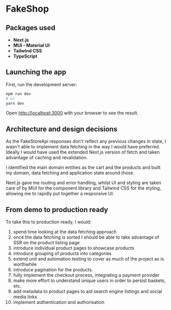 # FakeShop

## Packages used

* **Next.js**
* **MUI - Material UI**
* **Tailwind CSS**
* **TypeScript**

## Launching the app

First, run the development server:

```bash
npm run dev
# or
yarn dev
```

Open [http://localhost:3000](http://localhost:3000) with your browser to see the result.

## Architecture and design decisions

As the FakeStoreApi responses don't reflect any previous changes in state, I wasn't able to implement data fetching
in the way I would have preferred. Ideally I would have used the extended Next.js version of fetch and taken advantage
of caching and revalidation.

I identified the main domain entities as the cart and the products and built my domain, data fetching and application
state around those.

Next.js gave me routing and error handling, whilst UI and styling are taken care of by MUI for the component library
and Tailwind CSS for the styling, allowing me to rapidly put together a responsive UI.

## From demo to production ready

To take this to production ready, I would:
1. spend time looking at the data fetching approach
1. once the data fetching is sorted I should be able to take advantage of SSR on the product listing page
1. introduce individual product pages to showcase products
1. introduce grouping of products into categories
1. extend unit and automation testing to cover as much of the project as is worthwhile
1. introduce pagination for the products.
1. fully implement the checkout process, integrating a payment provider
1. make more effort to understand unique users in order to persist baskets, etc.
1. add metadata to product pages to aid search engine listings and social media links
1. implement authentication and authorisation
